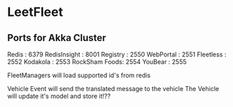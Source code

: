 # LeetFleet

## Ports for Akka Cluster
Redis         : 6379
RedisInsight  : 8001
Registry      : 2550
WebPortal     : 2551
Fleetless     : 2552
Kodakola      : 2553
RockSham Foods: 2554
YouBear       : 2555





FleetManagers will load supported id's from redis





Vehicle Event will send the translated message to the vehicle
The Vehicle will update it's model and store it!??



